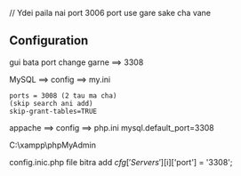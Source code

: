 // Ydei paila nai port 3006 port use gare sake cha vane


## Configuration
gui bata port change garne ==> 3308

MySQL ==> config ==> my.ini

    ports = 3008 (2 tau ma cha)
    (skip search ani add)
    skip-grant-tables=TRUE

appache ==> config ==> php.ini
mysql.default_port=3308

C:\xampp\phpMyAdmin

config.inic.php file bitra add $cfg['Servers'][$i]['port'] = '3308';
